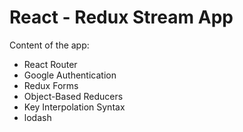 # React - Redux Stream App

Content of the app:

- React Router
- Google Authentication
- Redux Forms
- Object-Based Reducers
- Key Interpolation Syntax
- lodash
